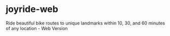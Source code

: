 # joyride-web

Ride beautiful bike routes to unique landmarks within 10, 30, and 60 minutes of any location - Web Version
